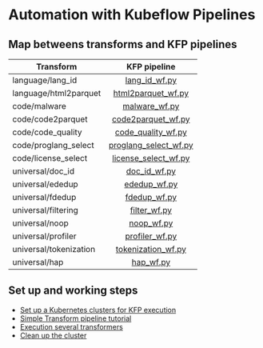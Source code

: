 # Automation with Kubeflow Pipelines 

## Map betweens transforms and KFP pipelines

| Transform                           |                                    KFP pipeline                                    |          
|-------------------------------------|:----------------------------------------------------------------------------------:|
| language/lang_id                  |                  [lang_id_wf.py](../transforms/language/lang_id/kfp_ray/lang_id_wf.py)                   |
| language/html2parquet               |                  [html2parquet_wf.py](../transforms/language/html2parquet/kfp_ray/html2parquet_wf.py)  |
| code/malware                        |                  [malware_wf.py](../transforms/code/malware/kfp_ray/malware_wf.py)                     |
| code/code2parquet                   |                  [code2parquet_wf.py](../transforms/code/code2parquet/kfp_ray/code2parquet_wf.py)                   |
| code/code_quality                   |            [code_quality_wf.py](../transforms/code/code_quality/kfp_ray/code_quality_wf.py)            |
| code/proglang_select                | [proglang_select_wf.py](../transforms/code/proglang_select/kfp_ray/proglang_select_wf.py)              |
| code/license_select                  | [license_select_wf.py](../transforms/code/license_select/kfp_ray/license_select_wf.py)
| universal/doc_id                    |                  [doc_id_wf.py](../transforms/universal/doc_id/kfp_ray/doc_id_wf.py)                   |
| universal/ededup                    |                  [ededup_wf.py](../transforms/universal/ededup/kfp_ray/ededup_wf.py)                   |
| universal/fdedup                    |                  [fdedup_wf.py](../transforms/universal/fdedup/kfp_ray/fdedup_wf.py)                   |
| universal/filtering                 |              [filter_wf.py](../transforms/universal/filter/kfp_ray/filter_wf.py)                       |
| universal/noop                      |                     [noop_wf.py](../transforms/universal/noop/kfp_ray/noop_wf.py)                      |
| universal/profiler                  |                     [profiler_wf.py](../transforms/universal/profiler/kfp_ray/profiler_wf.py)          |
| universal/tokenization              |         [tokenization_wf.py](../transforms/universal/tokenization/kfp_ray/tokenization_wf.py)          |
| universal/hap              |         [hap_wf.py](../transforms/universal/hap/kfp_ray/hap_wf.py)          |


## Set up and working steps

- [Set up a Kubernetes clusters for KFP execution](../kfp/doc/setup.md)
- [Simple Transform pipeline tutorial](../kfp/doc/simple_transform_pipeline.md)
- [Execution several transformers](../kfp/doc/multi_transform_pipeline.md)
- [Clean up the cluster](../kfp/doc/setup#cleanup)
